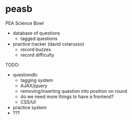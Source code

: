 peasb
=====

PEA Science Bowl


 - database of questions
    - tagged questions
 - practice tracker (david colarusso)
    - record buzzes
    - record difficulty

TODO: 
 - questiondb: 
   - tagging system
   - AJAX/jquery
   - removing/inserting question into position on round
   - do we need more things to have a frontend?
   - CSS/UI
 - practice system
  - ???
